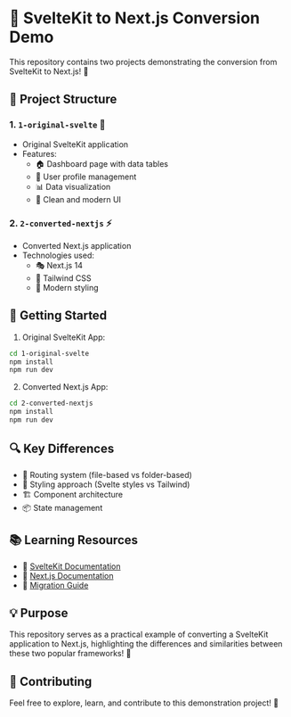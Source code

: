 # 🔄 SvelteKit to Next.js Conversion Demo

This repository contains two projects demonstrating the conversion from SvelteKit to Next.js! 🎯

## 📂 Project Structure

### 1. `1-original-svelte` 🎨
- Original SvelteKit application
- Features:
  - 🏠 Dashboard page with data tables
  - 👤 User profile management
  - 📊 Data visualization
  - 🎯 Clean and modern UI

### 2. `2-converted-nextjs` ⚡
- Converted Next.js application
- Technologies used:
  - 🎭 Next.js 14
  - 💨 Tailwind CSS
  - 🎨 Modern styling

## 🚀 Getting Started

1. Original SvelteKit App:
```bash
cd 1-original-svelte
npm install
npm run dev
```

2. Converted Next.js App:
```bash
cd 2-converted-nextjs
npm install
npm run dev
```

## 🔍 Key Differences
- 🔄 Routing system (file-based vs folder-based)
- 🎨 Styling approach (Svelte styles vs Tailwind)
- 🏗️ Component architecture
- 📦 State management

## 📚 Learning Resources
- 📖 [SvelteKit Documentation](https://kit.svelte.dev/)
- 📘 [Next.js Documentation](https://nextjs.org/docs)
- 🔄 [Migration Guide](https://nextjs.org/docs/app/building-your-application)

## 💡 Purpose
This repository serves as a practical example of converting a SvelteKit application to Next.js, highlighting the differences and similarities between these two popular frameworks! 🎯

## 🤝 Contributing
Feel free to explore, learn, and contribute to this demonstration project! 🌟
